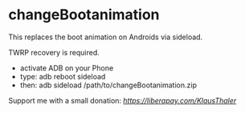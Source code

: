 # changeBootanimation
This replaces the boot animation on Androids via sideload.

TWRP recovery is required.


- activate ADB on your Phone
- type: adb reboot sideload
- then: adb sideload /path/to/changeBootanimation.zip

Support me with a small donation: *https://liberapay.com/KlausThaler*
